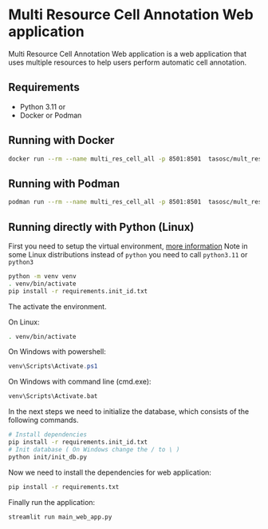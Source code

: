 # Multi Resource Cell Annotation Web application

Multi Resource Cell Annotation Web application is a web application that 
uses multiple resources to help users perform automatic cell annotation.


## Requirements 

- Python 3.11
or
- Docker or Podman

## Running with Docker

```sh
docker run --rm --name multi_res_cell_all -p 8501:8501  tasosc/mult_res_cell_ann:1.0
```

## Running with Podman

```sh
podman run --rm --name multi_res_cell_all -p 8501:8501  tasosc/mult_res_cell_ann:1.0
```

## Running directly with Python (Linux)

First you need to setup the virtual environment, [more information](https://docs.python.org/3/library/venv.html)
Note in some Linux distributions instead of `python` you need to call `python3.11` or `python3`

```sh
python -m venv venv
. venv/bin/activate
pip install -r requirements.init_id.txt
```
The activate the environment. 

On Linux:

```sh
. venv/bin/activate
```

On Windows with powershell:

```powershell
venv\Scripts\Activate.ps1
```

On Windows with command line (cmd.exe):

```cmd
venv\Scripts\Activate.bat
```

In the next steps we need to initialize the database, which consists of the following commands.

```sh
# Install dependencies
pip install -r requirements.init_id.txt
# Init database ( On Windows change the / to \ )
python init/init_db.py
```

Now we need to install the dependencies for web application:

```sh
pip install -r requirements.txt
```

Finally run the application:

```sh
streamlit run main_web_app.py
```




